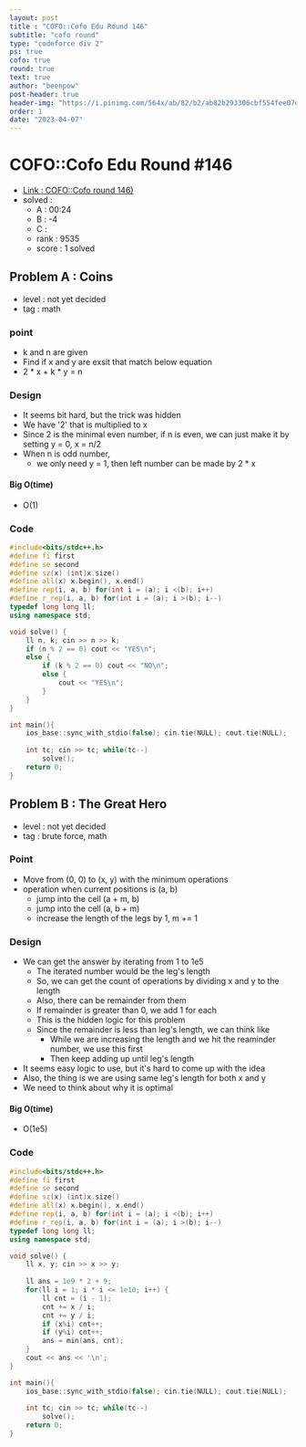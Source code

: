 ```yaml
---
layout: post
title : "COFO::Cofo Edu Round 146"
subtitle: "cofo round"
type: "codeforce div 2"
ps: true
cofo: true
round: true
text: true
author: "beenpow"
post-header: true
header-img: "https://i.pinimg.com/564x/ab/82/b2/ab82b293306cbf554fee07d948b55a99.jpg"
order: 1
date: "2023-04-07"
---
```


# COFO::Cofo Edu Round #146
- [Link : COFO::Cofo round 146)](https://codeforces.com/contest/1814)
- solved : 
  - A : 00:24
  - B : -4
  - C :
  - rank : 9535
  - score : 1 solved

## Problem A : Coins

- level : not yet decided
- tag : math

### point
- k and n are given
- Find if x and y are exsit that match below equation
- 2 * x + k * y = n

### Design
- It seems bit hard, but the trick was hidden
- We have '2' that is multiplied to x
- Since 2 is the minimal even number, if n is even, we can just make it by setting y = 0, x = n/2
- When n is odd number,
  - we only need y = 1, then left number can be made by 2 * x

#### Big O(time)
- O(1)

### Code

```cpp
#include<bits/stdc++.h>
#define fi first
#define se second
#define sz(x) (int)x.size()
#define all(x) x.begin(), x.end()
#define rep(i, a, b) for(int i = (a); i <(b); i++)
#define r_rep(i, a, b) for(int i = (a); i >(b); i--)
typedef long long ll;
using namespace std;

void solve() {
    ll n, k; cin >> n >> k;
    if (n % 2 == 0) cout << "YES\n";
    else {
        if (k % 2 == 0) cout << "NO\n";
        else {
            cout << "YES\n";
        }
    }
}

int main(){
    ios_base::sync_with_stdio(false); cin.tie(NULL); cout.tie(NULL);
    
    int tc; cin >> tc; while(tc--)
        solve();
    return 0;
}
```

## Problem B : The Great Hero

- level : not yet decided
- tag : brute force, math

### Point
- Move from (0, 0) to (x, y) with the minimum operations
- operation when current positions is (a, b)
  - jump into the cell (a + m, b)
  - jump into the cell (a, b + m)
  - increase the length of the legs by 1, m += 1

### Design
- We can get the answer by iterating from 1 to 1e5
  - The iterated number would be the leg's length
  - So, we can get the count of operations by dividing x and y to the length
  - Also, there can be remainder from them
  - If remainder is greater than 0, we add 1 for each
  - This is the hidden logic for this problem
  - Since the remainder is less than leg's length, we can think like
    - While we are increasing the length and we hit the reaminder number, we use this first 
    - Then keep adding up until leg's length
- It seems easy logic to use, but it's hard to come up with the idea
- Also, the thing is we are using same leg's length for both x and y
- We need to think about why it is optimal

#### Big O(time)
- O(1e5)

### Code

```cpp
#include<bits/stdc++.h>
#define fi first
#define se second
#define sz(x) (int)x.size()
#define all(x) x.begin(), x.end()
#define rep(i, a, b) for(int i = (a); i <(b); i++)
#define r_rep(i, a, b) for(int i = (a); i >(b); i--)
typedef long long ll;
using namespace std;

void solve() {
    ll x, y; cin >> x >> y;
    
    ll ans = 1e9 * 2 + 9;
    for(ll i = 1; i * i <= 1e10; i++) {
        ll cnt = (i - 1);
        cnt += x / i;
        cnt += y / i;
        if (x%i) cnt++;
        if (y%i) cnt++;
        ans = min(ans, cnt);
    }
    cout << ans << '\n';
}

int main(){
    ios_base::sync_with_stdio(false); cin.tie(NULL); cout.tie(NULL);
    
    int tc; cin >> tc; while(tc--)
        solve();
    return 0;
}
```
